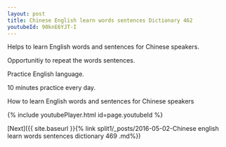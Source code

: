 ```yaml
---
layout: post
title: Chinese English learn words sentences Dictionary 462 
youtubeId: 90knE6YJT-I
---
```

 
 
Helps to learn English words and sentences for Chinese speakers.

Opportunitiy to repeat the words sentences. 

Practice English language. 
 
10 minutes practice every day. 
 
How to learn English words and sentences for Chinese speakers 
 
{% include youtubePlayer.html id=page.youtubeId %}
 
 
[Next]({{ site.baseurl }}{% link  split1/_posts/2016-05-02-Chinese english learn words sentences dictionary 469 .md%})
 
